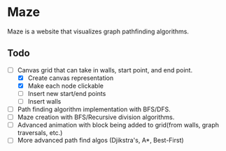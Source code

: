 # Maze

Maze is a website that visualizes graph pathfinding algorithms.

## Todo

- [ ] Canvas grid that can take in walls, start point, and end point.
  - [x] Create canvas representation
  - [x] Make each node clickable
  - [ ] Insert new start/end points
  - [ ] Insert walls 
- [ ] Path finding algorithm implementation with BFS/DFS.
- [ ] Maze creation with BFS/Recursive division algorithms.
- [ ] Advanced animation with block being added to grid(from walls, graph traversals, etc.)
- [ ] More advanced path find algos (Djikstra's, A*, Best-First)